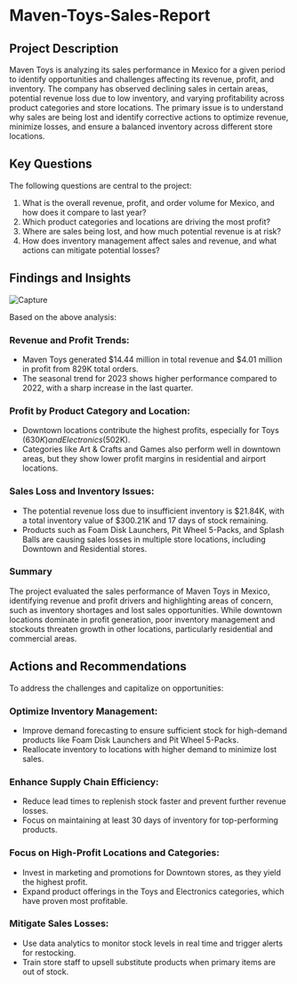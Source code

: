 # Maven-Toys-Sales-Report

## Project Description
Maven Toys is analyzing its sales performance in Mexico for a given period to identify opportunities and challenges affecting its revenue, profit, and inventory. The company has observed declining sales in certain areas, potential revenue loss due to low inventory, and varying profitability across product categories and store locations.
The primary issue is to understand why sales are being lost and identify corrective actions to optimize revenue, minimize losses, and ensure a balanced inventory across different store locations.

## Key Questions
The following questions are central to the project:
1. What is the overall revenue, profit, and order volume for Mexico, and how does it compare to last year?
2. Which product categories and locations are driving the most profit?
3. Where are sales being lost, and how much potential revenue is at risk?
4. How does inventory management affect sales and revenue, and what actions can mitigate potential losses?

## Findings and Insights

![Capture](https://github.com/user-attachments/assets/63e976b2-d87b-4683-8e95-2d4a5068514c)


Based on the above analysis:

###  Revenue and Profit Trends:

* Maven Toys generated $14.44 million in total revenue and $4.01 million in profit from 829K total orders.
* The seasonal trend for 2023 shows higher performance compared to 2022, with a sharp increase in the last quarter.

### Profit by Product Category and Location:

* Downtown locations contribute the highest profits, especially for Toys ($630K) and Electronics ($502K).
* Categories like Art & Crafts and Games also perform well in downtown areas, but they show lower profit margins in residential and airport locations.

### Sales Loss and Inventory Issues:

* The potential revenue loss due to insufficient inventory is $21.84K, with a total inventory value of $300.21K and 17 days of stock remaining.
* Products such as Foam Disk Launchers, Pit Wheel 5-Packs, and Splash Balls are causing sales losses in multiple store locations, including Downtown and Residential stores.

### Summary
The project evaluated the sales performance of Maven Toys in Mexico, identifying revenue and profit drivers and highlighting areas of concern, such as inventory shortages and lost sales opportunities. While downtown locations dominate in profit generation, poor inventory management and stockouts threaten growth in other locations, particularly residential and commercial areas.

## Actions and Recommendations
To address the challenges and capitalize on opportunities:

### Optimize Inventory Management:

* Improve demand forecasting to ensure sufficient stock for high-demand products like Foam Disk Launchers and Pit Wheel 5-Packs.
* Reallocate inventory to locations with higher demand to minimize lost sales.

### Enhance Supply Chain Efficiency:

* Reduce lead times to replenish stock faster and prevent further revenue losses.
* Focus on maintaining at least 30 days of inventory for top-performing products.

### Focus on High-Profit Locations and Categories:

* Invest in marketing and promotions for Downtown stores, as they yield the highest profit.
* Expand product offerings in the Toys and Electronics categories, which have proven most profitable.

### Mitigate Sales Losses:

* Use data analytics to monitor stock levels in real time and trigger alerts for restocking.
* Train store staff to upsell substitute products when primary items are out of stock.
